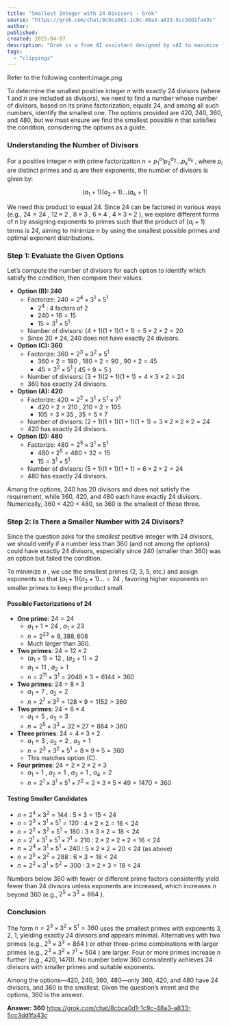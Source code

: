 ```yaml
---
title: "Smallest Integer with 24 Divisors - Grok"
source: "https://grok.com/chat/8cbca0d1-1c9c-48a3-a833-5cc3dd1fa43c"
author:
published:
created: 2025-04-07
description: "Grok is a free AI assistant designed by xAI to maximize truth and objectivity. Grok offers real-time search, image generation, trend analysis, and more."
tags:
  - "clippings"
---
```

Refer to the following content:image.png

To determine the smallest positive integer $n$  with exactly 24 divisors (where 1 and $n$  are included as divisors), we need to find a number whose number of divisors, based on its prime factorization, equals 24, and among all such numbers, identify the smallest one. The options provided are 420, 240, 360, and 480, but we must ensure we find the smallest possible $n$  that satisfies the condition, considering the options as a guide.

### Understanding the Number of Divisors

For a positive integer $n$  with prime factorization $n = p_1^{a_1} p_2^{a_2} \dots p_k^{a_k}$  , where $p_i$  are distinct primes and $a_i$  are their exponents, the number of divisors is given by:

$$
(a_1 + 1)(a_2 + 1) \dots (a_k + 1)
$$

We need this product to equal 24. Since 24 can be factored in various ways (e.g., $24 = 24$  , $12 \times 2$  , $8 \times 3$  , $6 \times 4$  , $4 \times 3 \times 2$  ), we explore different forms of $n$  by assigning exponents to primes such that the product of $(a_i + 1)$  terms is 24, aiming to minimize $n$  by using the smallest possible primes and optimal exponent distributions.

### Step 1: Evaluate the Given Options

Let’s compute the number of divisors for each option to identify which satisfy the condition, then compare their values.

- **Option (B): 240**
	- Factorize: $240 = 2^4 \times 3^1 \times 5^1$ 
		- $2^4$  : 4 factors of 2
		- $240 \div 16 = 15$
		- $15 = 3^1 \times 5^1$
	- Number of divisors: $(4 + 1)(1 + 1)(1 + 1) = 5 \times 2 \times 2 = 20$
	- Since 20 ≠ 24, 240 does not have exactly 24 divisors.
- **Option (C): 360**
	- Factorize: $360 = 2^3 \times 3^2 \times 5^1$ 
		- $360 \div 2 = 180$  , $180 \div 2 = 90$  , $90 \div 2 = 45$
		- $45 = 3^2 \times 5^1$  ( $45 \div 9 = 5$  )
	- Number of divisors: $(3 + 1)(2 + 1)(1 + 1) = 4 \times 3 \times 2 = 24$
	- 360 has exactly 24 divisors.
- **Option (A): 420**
	- Factorize: $420 = 2^2 \times 3^1 \times 5^1 \times 7^1$ 
		- $420 \div 2 = 210$  , $210 \div 2 = 105$
		- $105 = 3 \times 35$  , $35 = 5 \times 7$
	- Number of divisors: $(2 + 1)(1 + 1)(1 + 1)(1 + 1) = 3 \times 2 \times 2 \times 2 = 24$
	- 420 has exactly 24 divisors.
- **Option (D): 480**
	- Factorize: $480 = 2^5 \times 3^1 \times 5^1$ 
		- $480 \div 2^5 = 480 \div 32 = 15$
		- $15 = 3^1 \times 5^1$
	- Number of divisors: $(5 + 1)(1 + 1)(1 + 1) = 6 \times 2 \times 2 = 24$
	- 480 has exactly 24 divisors.

Among the options, 240 has 20 divisors and does not satisfy the requirement, while 360, 420, and 480 each have exactly 24 divisors. Numerically, 360 < 420 < 480, so 360 is the smallest of these three.

### Step 2: Is There a Smaller Number with 24 Divisors?

Since the question asks for the *smallest* positive integer with 24 divisors, we should verify if a number less than 360 (and not among the options) could have exactly 24 divisors, especially since 240 (smaller than 360) was an option but failed the condition.

To minimize $n$  , we use the smallest primes (2, 3, 5, etc.) and assign exponents so that $(a_1 + 1)(a_2 + 1) \dots = 24$  , favoring higher exponents on smaller primes to keep the product small.

#### Possible Factorizations of 24

- **One prime**: $24 = 24$ 
	- $a_1 + 1 = 24$  , $a_1 = 23$
	- $n = 2^{23} \approx 8,388,608$
	- Much larger than 360.
- **Two primes**: $24 = 12 \times 2$ 
	- $(a_1 + 1) = 12$  , $(a_2 + 1) = 2$
	- $a_1 = 11$  , $a_2 = 1$
	- $n = 2^{11} \times 3^1 = 2048 \times 3 = 6144 > 360$
- **Two primes**: $24 = 8 \times 3$ 
	- $a_1 = 7$  , $a_2 = 2$
	- $n = 2^7 \times 3^2 = 128 \times 9 = 1152 > 360$
- **Two primes**: $24 = 6 \times 4$ 
	- $a_1 = 5$  , $a_2 = 3$
	- $n = 2^5 \times 3^3 = 32 \times 27 = 864 > 360$
- **Three primes**: $24 = 4 \times 3 \times 2$ 
	- $a_1 = 3$  , $a_2 = 2$  , $a_3 = 1$
	- $n = 2^3 \times 3^2 \times 5^1 = 8 \times 9 \times 5 = 360$
	- This matches option (C).
- **Four primes**: $24 = 2 \times 2 \times 2 \times 3$ 
	- $a_1 = 1$  , $a_2 = 1$  , $a_3 = 1$  , $a_4 = 2$
	- $n = 2^1 \times 3^1 \times 5^1 \times 7^2 = 2 \times 3 \times 5 \times 49 = 1470 > 360$

#### Testing Smaller Candidates

- $n = 2^4 \times 3^2 = 144$  : $5 \times 3 = 15 < 24$
- $n = 2^3 \times 3^1 \times 5^1 = 120$  : $4 \times 2 \times 2 = 16 < 24$
- $n = 2^2 \times 3^2 \times 5^1 = 180$  : $3 \times 3 \times 2 = 18 < 24$
- $n = 2^1 \times 3^1 \times 5^1 \times 7^1 = 210$  : $2 \times 2 \times 2 \times 2 = 16 < 24$
- $n = 2^4 \times 3^1 \times 5^1 = 240$  : $5 \times 2 \times 2 = 20 < 24$  (as above)
- $n = 2^5 \times 3^2 = 288$  : $6 \times 3 = 18 < 24$
- $n = 2^2 \times 3^1 \times 5^2 = 300$  : $3 \times 2 \times 3 = 18 < 24$

Numbers below 360 with fewer or different prime factors consistently yield fewer than 24 divisors unless exponents are increased, which increases $n$  beyond 360 (e.g., $2^5 \times 3^3 = 864$  ).

### Conclusion

The form $n = 2^3 \times 3^2 \times 5^1 = 360$  uses the smallest primes with exponents 3, 2, 1, yielding exactly 24 divisors and appears minimal. Alternatives with two primes (e.g., $2^5 \times 3^3 = 864$  ) or other three-prime combinations with larger primes (e.g., $2^3 \times 3^2 \times 7^1 = 504$  ) are larger. Four or more primes increase $n$  further (e.g., 420, 1470). No number below 360 consistently achieves 24 divisors with smaller primes and suitable exponents.

Among the options—420, 240, 360, 480—only 360, 420, and 480 have 24 divisors, and 360 is the smallest. Given the question’s intent and the options, 360 is the answer.

**Answer: 360** https://grok.com/chat/8cbca0d1-1c9c-48a3-a833-5cc3dd1fa43c